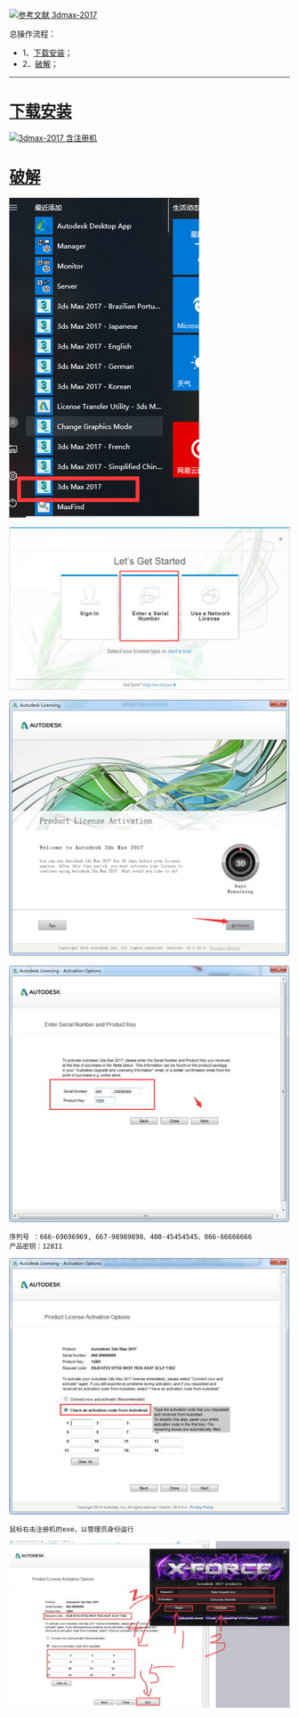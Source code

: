[![](https://img.shields.io/badge/参考文献-3dmax--2017-yellow.svg "参考文献 3dmax-2017")](https://www.3d66.com/softhtml/softsetup_350.html)

总操作流程：
- 1、[下载安装](#3dmax-2017-01)；
- 2、[破解](#3dmax-2017-02)；

***

# <a name="3dmax-2017-01" href="#" >下载安装</a>
[![](https://img.shields.io/badge/3dmax--2017-含注册机-green.svg "3dmax-2017 含注册机")](https://pan.baidu.com/s/1exd-ur8lnKpvhZCH6gIXxg)
# <a name="3dmax-2017-02" href="#" >破解</a>
![](image/1-1.png)

![](image/1-2.png)

![](image/1-3.png)

![](image/1-4.png)

```
序列号 ：666-69696969, 667-98989898、400-45454545、066-66666666
产品密钥：128I1
```

![](image/1-5.png)

`
鼠标右击注册机的exe，以管理员身份运行
`

![](image/1-6.png)